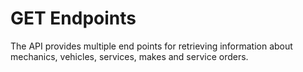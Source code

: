 # GET Endpoints

The API provides multiple end points for retrieving information about mechanics, vehicles, services, makes and service orders.
